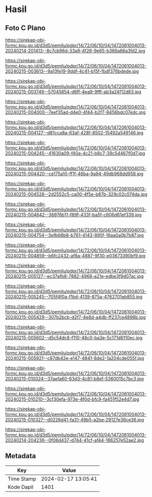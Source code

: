 # Hasil

## Foto C Plano

https://sirekap-obj-formc.kpu.go.id/d3d5/pemilu/pdpr/14/72/06/10/04/1472061004013-20240214-201413--8c7cb96d-33a9-4f26-9e65-b366a66a3fd2.jpg

https://sirekap-obj-formc.kpu.go.id/d3d5/pemilu/pdpr/14/72/06/10/04/1472061004013-20240215-003613--9a13fe19-9ddf-4c41-b15f-fbdf376bdede.jpg

https://sirekap-obj-formc.kpu.go.id/d3d5/pemilu/pdpr/14/72/06/10/04/1472061004013-20240215-003749--57045854-d6ff-4ea9-9fff-ab3a24f12d83.jpg

https://sirekap-obj-formc.kpu.go.id/d3d5/pemilu/pdpr/14/72/06/10/04/1472061004013-20240215-004000--7eef35ad-d4e0-4f44-b2f7-8456bdc07edc.jpg

https://sirekap-obj-formc.kpu.go.id/d3d5/pemilu/pdpr/14/72/06/10/04/1472061004013-20240215-004127--d81cca8a-63af-428f-8502-15492a549146.jpg

https://sirekap-obj-formc.kpu.go.id/d3d5/pemilu/pdpr/14/72/06/10/04/1472061004013-20240215-004245--41630a09-f40a-4c21-b8c7-39c54467f0d7.jpg

https://sirekap-obj-formc.kpu.go.id/d3d5/pemilu/pdpr/14/72/06/10/04/1472061004013-20240215-004420--ce175a10-ff1f-46ba-9a94-49db968dd958.jpg

https://sirekap-obj-formc.kpu.go.id/d3d5/pemilu/pdpr/14/72/06/10/04/1472061004013-20240215-004528--2d2552c5-ca00-4f5e-b87b-329c02c074da.jpg

https://sirekap-obj-formc.kpu.go.id/d3d5/pemilu/pdpr/14/72/06/10/04/1472061004013-20240215-004642--36976b11-f89f-433f-ba5f-c606d61ef339.jpg

https://sirekap-obj-formc.kpu.go.id/d3d5/pemilu/pdpr/14/72/06/10/04/1472061004013-20240215-004754--3efb68b8-b761-4143-895f-16aa0a0b7b87.jpg

https://sirekap-obj-formc.kpu.go.id/d3d5/pemilu/pdpr/14/72/06/10/04/1472061004013-20240215-004859--b6fc2432-af8a-4887-9f30-e03673390bf9.jpg

https://sirekap-obj-formc.kpu.go.id/d3d5/pemilu/pdpr/14/72/06/10/04/1472061004013-20240215-005127--ec37afb8-7882-4968-a21e-edbe3f9d07ac.jpg

https://sirekap-obj-formc.kpu.go.id/d3d5/pemilu/pdpr/14/72/06/10/04/1472061004013-20240215-005245--705f4f0a-f1bd-4139-875a-4762701eb855.jpg

https://sirekap-obj-formc.kpu.go.id/d3d5/pemilu/pdpr/14/72/06/10/04/1472061004013-20240215-005429--307b2bcb-d2f7-4e8d-a4db-ff237ce4898b.jpg

https://sirekap-obj-formc.kpu.go.id/d3d5/pemilu/pdpr/14/72/06/10/04/1472061004013-20240215-005602--d5c54dc8-f110-48c0-ba3e-5c171d6110ec.jpg

https://sirekap-obj-formc.kpu.go.id/d3d5/pemilu/pdpr/14/72/06/10/04/1472061004013-20240215-005921--c87db42e-e147-4841-8de2-1a204cde055f.jpg

https://sirekap-obj-formc.kpu.go.id/d3d5/pemilu/pdpr/14/72/06/10/04/1472061004013-20240215-010024--37aefa60-63d3-4c81-b8ef-5360015c7bc3.jpg

https://sirekap-obj-formc.kpu.go.id/d3d5/pemilu/pdpr/14/72/06/10/04/1472061004013-20240215-010210--3cf30efa-973e-4f0d-bfc9-fa451f52e4d7.jpg

https://sirekap-obj-formc.kpu.go.id/d3d5/pemilu/pdpr/14/72/06/10/04/1472061004013-20240215-010327--d0226d41-fa31-49b5-a2be-29127e38ce36.jpg

https://sirekap-obj-formc.kpu.go.id/d3d5/pemilu/pdpr/14/72/06/10/04/1472061004013-20240214-204236--0f06d437-d744-41cf-af44-166257e52ae2.jpg


## Metadata

| Key        | Value               |
| ---------- | ------------------- |
| Time Stamp | 2024-02-17 13:05:41 |
| Kode Dapil | 1401                |



